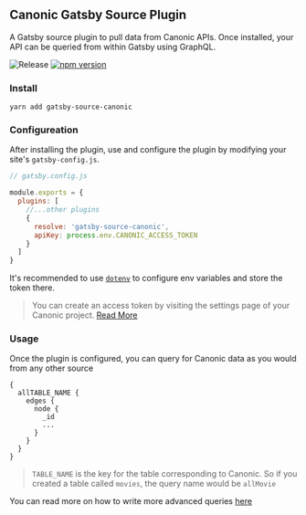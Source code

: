## Canonic Gatsby Source Plugin

A Gatsby source plugin to pull data from Canonic APIs. Once installed, your API can be queried from within Gatsby using GraphQL.

![Release](https://github.com/canonic-dev/gatsby-source-canonic/workflows/Release/badge.svg?branch=main)
[![npm version](https://badge.fury.io/js/gatsby-source-canonic.svg)](https://www.npmjs.com/package/gatsby-source-canonic)


### Install

```
yarn add gatsby-source-canonic
```


### Configureation

After installing the plugin, use and configure the plugin by modifying your site's `gatsby-config.js`.

```js
// gatsby.config.js

module.exports = {
  plugins: [
    //...other plugins
    {
      resolve: 'gatsby-source-canonic',
      apiKey: process.env.CANONIC_ACCESS_TOKEN
    }
  ]
}
```

It's recommended to use [`dotenv`](https://docs.canonic.dev/recipes/creating-content-apis) to configure env variables and store the token there.

> You can create an access token by visiting the settings page of your Canonic project. [Read More](https://docs.canonic.dev/recipes/creating-content-apis)


### Usage

Once the plugin is configured, you can query for Canonic data as you would from any other source

```gql
{
  allTABLE_NAME {
    edges {
      node {
        _id
        ...
      }
    }
  }
}
```

> `TABLE_NAME` is the key for the table corresponding to Canonic. So if you created a table called `movies`, the query name would be `allMovie`

You can read more on how to write more advanced queries [here](https://www.gatsbyjs.com/docs/graphql-reference/)
